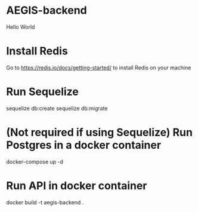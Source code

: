 # AEGIS-backend

Hello World

# Install Redis

Go to https://redis.io/docs/getting-started/ to install Redis on your machine
# Run Sequelize

sequelize db:create
sequelize db:migrate
# (Not required if using Sequelize) Run Postgres in a docker container

docker-compose up -d

# Run API in docker container

docker build -t aegis-backend .